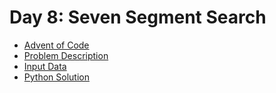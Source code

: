 # Day 8: Seven Segment Search

- [Advent of Code](https://adventofcode.com/2021/day/8)
- [Problem Description](https://github.com/nicovandenhooff/advent-of-code-2021/blob/main/problems/day-8-seven-segment-search/info.txt)
- [Input Data](https://github.com/nicovandenhooff/advent-of-code-2021/blob/main/problems/day-8-seven-segment-search/input.txt)
- [Python Solution](https://github.com/nicovandenhooff/advent-of-code-2021/blob/main/problems/day-8-seven-segment-search/solution.py)
